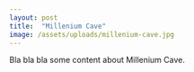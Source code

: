 ```yaml
---
layout: post
title:  "Millenium Cave"
image: /assets/uploads/millenium-cave.jpg
---
```

Bla bla bla some content about Millenium Cave.
